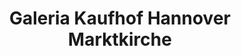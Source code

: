 ---
title: "Galeria Kaufhof Hannover Marktkirche"
url: /hannover/galeria-kaufhof-hannover-marktkirche/
shop: Warenhaus
---